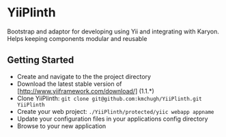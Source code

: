 YiiPlinth
=========

Bootstrap and adaptor for developing using Yii and integrating with Karyon.
Helps keeping components modular and reusable

Getting Started
-

* Create and navigate to the the project directory
* Download the latest stable version of [http://www.yiiframework.com/download/] (1.1.\*)
* Clone YiiPlinth:
```git clone git@github.com:kmchugh/YiiPlinth.git YiiPlinth```
* Create your web project:
```./YiiPlinth/protected/yiic webapp appname```
* Update your configuration files in your applications config directory
* Browse to your new application
